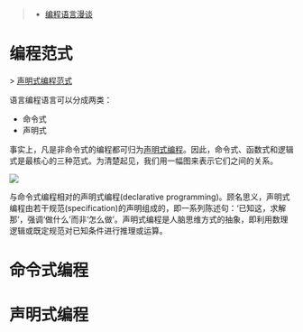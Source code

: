 > - [编程语言漫谈](http://tech.youzan.com/programming-language/)

# 编程范式

&gt; [声明式编程范式](http://www.nowamagic.net/academy/detail/1220525)

语言编程语言可以分成两类：

- 命令式
- 声明式

事实上，凡是非命令式的编程都可归为[声明式编程](http://www.nowamagic.net/academy/tag/%E5%A3%B0%E6%98%8E%E5%BC%8F%E7%BC%96%E7%A8%8B)。因此，命令式、函数式和逻辑式是最核心的三种范式。为清楚起见，我们用一幅图来表示它们之间的关系。

![](http://www.nowamagic.net/librarys/images/201306/2013_06_25_01.jpg)

与命令式编程相对的声明式编程(declarative programming)。顾名思义，声明式编程由若干规范(specification)的声明组成的，即一系列陈述句：‘已知这，求解那’，强调‘做什么’而非‘怎么做’。声明式编程是人脑思维方式的抽象，即利用数理逻辑或既定规范对已知条件进行推理或运算。

# 命令式编程

# 声明式编程